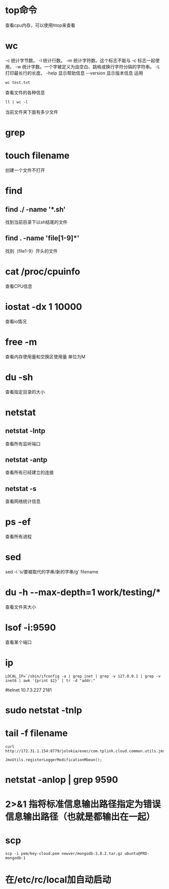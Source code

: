 # top命令
查看cpu内存，可以使用htop来查看
# wc
-c 统计字节数。
-l 统计行数。
-m 统计字符数。这个标志不能与 -c 标志一起使用。
-w 统计字数。一个字被定义为由空白、跳格或换行字符分隔的字符串。
-L 打印最长行的长度。
-help 显示帮助信息
--version 显示版本信息
运用
```shell
wc test.txt
```
查看文件的各种信息
```shell
ll | wc -l
```
当前文件夹下面有多少文件
# grep
# touch filename
创建一个文件不打开
# find
## find ./ -name  '*.sh'
找到当前目录下以sh结尾的文件
## find . -name 'file[1-9]*'
找到（file1-9）开头的文件
# cat /proc/cpuinfo
查看CPU信息
# iostat -dx 1 10000
查看io情况
# free -m
查看内存使用量和交换区使用量
单位为M
# du -sh
查看指定目录的大小
# netstat
## netstat -lntp
查看所有监听端口
## netstat -antp
查看所有已经建立的连接
## netstat -s
查看网络统计信息
# ps -ef
查看所有进程
# sed
sed -i 's/要被取代的字串/新的字串/g' filename
# du -h --max-depth=1 work/testing/*
查看文件夹大小
# lsof -i:9590
查看某个端口
# ip
```shell
LOCAL_IP=`/sbin/ifconfig -a | grep inet | grep -v 127.0.0.1 | grep -v inet6 | awk '{print $2}' | tr -d "addr:"
```
#telnet 10.7.3.227 2181

# sudo netstat -tnlp

# tail -f filename

```shell
curl http://172.31.1.154:8779/jolokia/exec/com.tplink.cloud.common.utils.jmx:type=LoggerModification/setLoggerLevel/com.tplink.cloud.dal.dao.impl/debug
```
```shell
JmxUtils.registerLoggerModificationMbean();
```
# netstat -anlop | grep 9590
# 2>&1 指将标准信息输出路径指定为错误信息输出路径（也就是都输出在一起）

# scp
```shell
scp -i pem/key-cloud.pem newver/mongodb-3.0.2.tar.gz ubuntu@PRD-mongodb-1
```
# 在/etc/rc/local加自动启动
